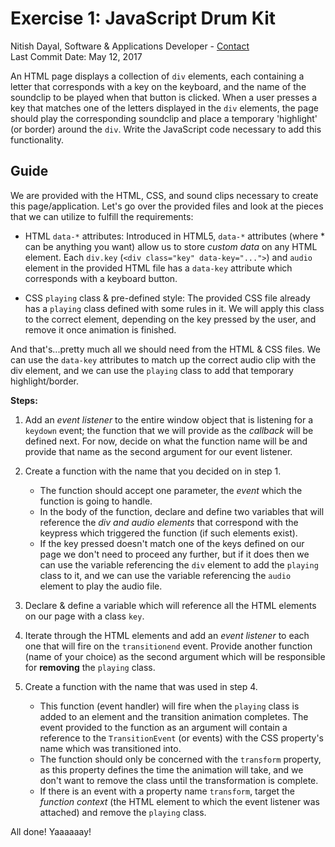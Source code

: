 # Exercise 1: JavaScript Drum Kit

Nitish Dayal, Software & Applications Developer - [Contact](http://nitishdayal.me)  
Last Commit Date: May 12, 2017

An HTML page displays a collection of `div` elements, each containing a letter
that corresponds with a key on the keyboard, and the name of the soundclip to be
played when that button is clicked. When a user presses a key that matches
one of the letters displayed in the `div` elements, the page should play
the corresponding soundclip and place a temporary 'highlight' (or border)
around the `div`. Write the JavaScript code necessary to add this functionality.

## Guide

We are provided with the HTML, CSS, and sound clips necessary to create this
page/application. Let's go over the provided files and look at the pieces
that we can utilize to fulfill the requirements:

- HTML `data-*` attributes: Introduced in HTML5, `data-*` attributes (where \* can
  be anything you want) allow us to store _custom data_ on any HTML element. Each
  `div.key` (`<div class="key" data-key="...">`) and `audio` element in the
  provided HTML file has a `data-key` attribute which corresponds with a keyboard button.

- CSS `playing` class & pre-defined style: The provided CSS file already has a `playing`
  class defined with some rules in it. We will apply this class to the correct
  element, depending on the key pressed by the user, and remove it once animation
  is finished.

And that's...pretty much all we should need from the HTML & CSS files. We can use
the `data-key` attributes to match up the correct audio clip with the div element,
and we can use the `playing` class to add that temporary highlight/border.

**Steps:**

1. Add an _event listener_ to the entire window object that is listening for a
   `keydown` event; the function that we will provide as the _callback_ will be
   defined next. For now, decide on what the function name will be and provide
   that name as the second argument for our event listener.

2. Create a function with the name that you decided on in step 1.

   - The function should accept one parameter, the _event_ which the function is going to handle.
   - In the body of the function, declare and define two variables that will
     reference the _div and audio elements_ that correspond with the keypress which
     triggered the function (if such elements exist).
   - If the key pressed doesn't match one of the keys defined on our page we don't
     need to proceed any further, but if it does then we can use the variable
     referencing the `div` element to add the `playing` class to it, and we can use
     the variable referencing the `audio` element to play the audio file.

3. Declare & define a variable which will reference all the HTML elements on our
   page with a class `key`.

4. Iterate through the HTML elements and add an _event listener_ to each one that will
   fire on the `transitionend` event. Provide another function (name of your choice)
   as the second argument which will be responsible for **removing** the `playing`
   class.

5. Create a function with the name that was used in step 4.
   - This function (event handler) will fire when the `playing` class is added
     to an element and the transition animation completes. The event provided
     to the function as an argument will contain a reference to the `TransitionEvent`
     (or events) with the CSS property's name which was transitioned into.
   - The function should only be concerned with the `transform` property, as this
     property defines the time the animation will take, and we don't want to remove
     the class until the transformation is complete.
   - If there is an event with a property name `transform`, target the _function
     context_ (the HTML element to which the event listener was attached) and remove
     the `playing` class.

All done! Yaaaaaay!
